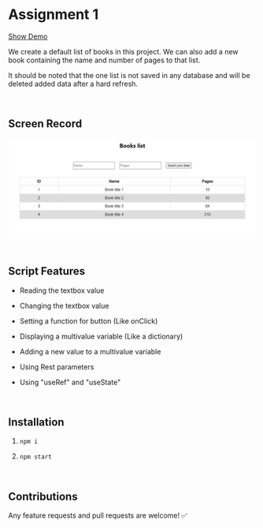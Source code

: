 # Assignment 1

<a href="https://github-pvgnz5.stackblitz.io" target="_blank">Show Demo</a>

We create a default list of books in this project. We can also add a new book containing the name and number of pages to that list.

It should be noted that the one list is not saved in any database and will be deleted added data after a hard refresh.

<br>

## Screen Record

![Screenshot](./Screenshot.jpg "Screenshot")

<br>

## Script Features
- Reading the textbox value

- Changing the textbox value

- Setting a function for button (Like onClick)

- Displaying a multivalue variable (Like a dictionary)

- Adding a new value to a multivalue variable

- Using Rest parameters

- Using "useRef" and "useState"

<br>


## Installation

1. `npm i`

2. `npm start`

<br>

## Contributions

Any feature requests and pull requests are welcome!  :white_check_mark:




